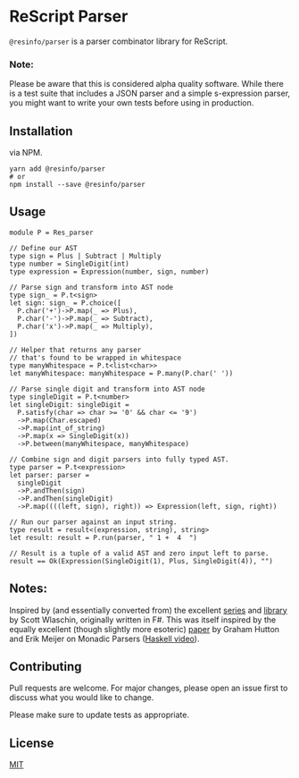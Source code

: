 # ReScript Parser

`@resinfo/parser` is a parser combinator library for ReScript.

### Note:

Please be aware that this is considered alpha quality software. While there is a test suite that includes a JSON parser and a simple s-expression parser, you might want to write your own tests before using in production.

## Installation

via NPM.

```
yarn add @resinfo/parser
# or
npm install --save @resinfo/parser
```

## Usage

```rescript
module P = Res_parser

// Define our AST
type sign = Plus | Subtract | Multiply
type number = SingleDigit(int)
type expression = Expression(number, sign, number)

// Parse sign and transform into AST node
type sign_ = P.t<sign>
let sign: sign_ = P.choice([
  P.char('+')->P.map(_ => Plus),
  P.char('-')->P.map(_ => Subtract),
  P.char('x')->P.map(_ => Multiply),
])

// Helper that returns any parser
// that's found to be wrapped in whitespace
type manyWhitespace = P.t<list<char>>
let manyWhitespace: manyWhitespace = P.many(P.char(' '))

// Parse single digit and transform into AST node
type singleDigit = P.t<number>
let singleDigit: singleDigit =
  P.satisfy(char => char >= '0' && char <= '9')
  ->P.map(Char.escaped)
  ->P.map(int_of_string)
  ->P.map(x => SingleDigit(x))
  ->P.between(manyWhitespace, manyWhitespace)

// Combine sign and digit parsers into fully typed AST.
type parser = P.t<expression>
let parser: parser =
  singleDigit
  ->P.andThen(sign)
  ->P.andThen(singleDigit)
  ->P.map((((left, sign), right)) => Expression(left, sign, right))

// Run our parser against an input string.
type result = result<(expression, string), string>
let result: result = P.run(parser, " 1 +  4  ")

// Result is a tuple of a valid AST and zero input left to parse.
result == Ok(Expression(SingleDigit(1), Plus, SingleDigit(4)), "")

```

## Notes:

Inspired by (and essentially converted from) the excellent [series](https://fsharpforfunandprofit.com/parser/) and [library](https://github.com/swlaschin/fsharpforfunandprofit.com_code/blob/master/posts/understanding-parser-combinators/understanding-parser-combinators.fsx) by Scott Wlaschin, originally written in F#. This was itself inspired by the equally excellent (though slightly more esoteric) [paper](https://www.cs.nott.ac.uk/~pszgmh/monparsing.pdf) by Graham Hutton and Erik Meijer on Monadic Parsers ([Haskell video](https://www.youtube.com/watch?v=dDtZLm7HIJs)).

## Contributing

Pull requests are welcome. For major changes, please open an issue first to discuss what you would like to change.

Please make sure to update tests as appropriate.

## License

[MIT](https://choosealicense.com/licenses/mit/)
